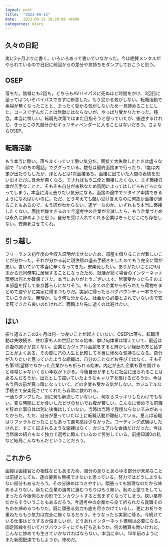 ```yaml
---
layout: post
title:  "2023-09-15"
date:   2023-09-15 18:29:00 +0900
categories: diary
---
```


## 久々の日記
実に2ヶ月ぶりに書く。いろいろあって書いていなかった。今は絶賛メンタルがやられているので日記に前回からの差分や気持ちをダンプしておこうと思う。

## OSEP
落ちた。無様にも2回も。どちらもAVバイパスに死ぬほど時間をかけ、2回目に至ってはついぞバイパスできずに断念した。もう受かる気がしない。転職活動で余裕が無くなったことと、まったく受かる気がしないため一旦諦めることにした。コースで学んだことは無駄にはならないが、やっぱり受かりたかった。残念。本当に悔しい。転職先次第ではまた目指そうと思っていたが、後述するけれど、きっとこの先自分がセキュリティベンダーに入ることはないだろう。さよならOSEP。

## 転職活動
もう本当に酷い。落ちまくっていて酷い気分だ。面接で大失敗したときは虚ろな顔で「いのちの電話」でググっている。数社は最終面接まで行ったり、1度は内定が出たりもしたが、ほとんどは1次面接落ち。面接に出ていた人間の表情を思い出すたびに具合が悪くなる。できればもう二度と面接したくない。まず面接自体が苦手なことと、そもそも自分が未熟なため質問によってはしどろもどろになってしまう。本当に消え去りたい気分になる。面接の途中でリタイア申請できるようになればいいのに。ただ、どう考えても酷い受け答えなのに何故か面接が通ることもあるので、もう訳がわからない。運ゲーなのか。いずれもう本当に面接したくない。面接が嫌すぎるので今選考中の企業が全滅したら、もう企業づとめは永久に諦めようと思う。自分を受け入れてくれる企業はきっとどこにも存在しない。安楽死させてくれ。

## 引っ越し
フリーランス初年度の今収入証明が出せないため、部屋を借りることが難しいことが分かった。それが分かる前に現住居の退去手続きをしたのでもう完全に頭が悪い。書いていて本当に辛くなってきた。安楽死したい。ありがたいことに9月末から元同僚宅に居候することになったため、就活が続く場合のインターネット環境は何とか確保できた。本当にありがとうございます。無事受かったらそのまま部屋を探して東京暮らしになりそう。もし全ての企業から祈られたら荷物をまとめて速やかに実家に帰るつもりだ。実家に帰ったらバグバウンティ一本でやっていこうかな。無理か。もう何も分からん。社会から必要とされていないので安楽死できたら良いのだけれど、両親より先に逝くのは避けたい。

## はい
振り返るとこの2ヶ月は何一つ良いことが起きていない。OSEPは落ち、転職活動は失敗続き、住む家も人の世話になる始末、挙げ句体重は増えていて、最近はお腹の調子が良くない。企業とカジュアル面談をすると輝かしい経歴の方と話すことがよくある。その度に己の人生と比較して本当に惨めな気持ちになる。自分が入りたいと思っていたような組織は、自分のことなどお呼びではなく、そもそも第1希望群でなかった企業からも祈られる始末。内定が出た企業も蓋を開けると尋常じゃないくらい年収が下がる。今後自分がまともに社会に出られることはあるんだろうか。出たとして描いていたようなキャリアを築けるだろうか。今はもう目の前が真っ暗になっていて、どの企業も受かる気がしない。カジュアルな手続きで安楽死させてくれたら非常に救われる。  
一通りダンプした。別に何も解決していないし、何ならスッキリしたわけでもない。変な時間にどか食いしたピザのせいでお腹が苦しい。こんなに惨めでも前職を辞めた事自体は別に後悔はしていない。当時は当時で我慢ならない辛みがあったからだ。ただ、自分が思っていた以上に転職活動が難航している。思えば前職はリファラルだったこともあって選考感は少なかった。コーディング試験はしたけれど、すごく試されるような面接はなく、カジュアルな会話だけだった。今は当然誰の紹介もなく独力で選考に臨んでいるので苦労している。前提知識0の私など結局こんなもんだということだろう。

## これから
面接は面接官との相性などもあるため、自分のありとあらゆる部分が未熟なことは前提としても、運の要素も無視できないと思っている。努力ではどうしようもない部分もあるだろう。その分諦めはつきやすい。頑張っても無理なのだから諦めるよりない。新たに企業の選考に進むつもりはもう無い。恥の上塗りをしてしまったら今後何らかの形でエンカウントすると気まずくなってしまう。狭い業界だからそういうこともあるだろう。今選考中の企業から全て祈られたら就職そのものを諦めるつもりだ。既に頑張る気力も底を尽きかけているし、更にお祈りを重ねたらもう気力は完全に無くなるだろう。そうなったら実家に帰る。今続けている仕事はどうするか悩ましいが、どうあれインターネット環境は必要になる。固定回線を引いてバグバウンティにでも打ち込もうか。何の勝算も無いけれど。こんなに惨めでも生きていかなければならない。本当に辛い。10年前のようにまた新聞配達でもしようか。惨めだ。
